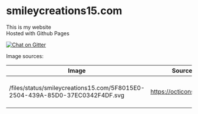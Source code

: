 # smileycreations15.com
This is my website <br />
Hosted with Github Pages

[![Chat on Gitter](https://badges.gitter.im/smileycreations15/smileycreations15.github.io.svg)](https://gitter.im/smileycreations15-com/community)

Image sources:

| Image | Source URL| Notes |
|-------|-----------|-------|
| /files/status/smileycreations15.com/5F8015E0-2504-439A-85D0-37EC0342F4DF.svg |  https://octicons.github.com | Resized from original image |
